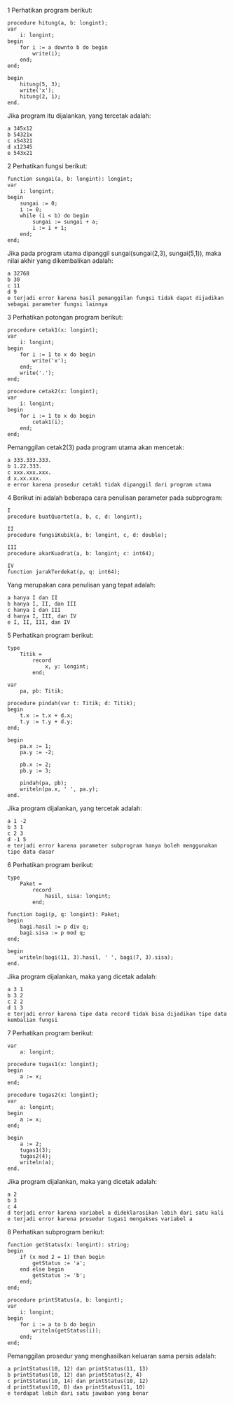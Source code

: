1 	Perhatikan program berikut:

    procedure hitung(a, b: longint);
    var
        i: longint;
    begin
        for i := a downto b do begin
            write(i);
        end;
    end;

    begin
        hitung(5, 3);
        write('x');
        hitung(2, 1);
    end.

Jika program itu dijalankan, yang tercetak adalah:

    a 345x12
    b 54321x
    c x54321
    d x12345
    e 543x21

2 	Perhatikan fungsi berikut:

    function sungai(a, b: longint): longint;
    var
        i: longint;
    begin
        sungai := 0;
        i := 0;
        while (i < b) do begin
            sungai := sungai + a;
            i := i + 1;
        end;
    end;

Jika pada program utama dipanggil sungai(sungai(2,3), sungai(5,1)), maka nilai akhir yang dikembalikan adalah:

    a 32768
    b 30
    c 11
    d 9
    e terjadi error karena hasil pemanggilan fungsi tidak dapat dijadikan sebagai parameter fungsi lainnya

3 	Perhatikan potongan program berikut:

    procedure cetak1(x: longint);
    var
        i: longint;
    begin
        for i := 1 to x do begin
            write('x');
        end;
        write('.');
    end;

    procedure cetak2(x: longint);
    var
        i: longint;
    begin
        for i := 1 to x do begin
            cetak1(i);
        end;
    end;

Pemanggilan cetak2(3) pada program utama akan mencetak:

    a 333.333.333.
    b 1.22.333.
    c xxx.xxx.xxx.
    d x.xx.xxx.
    e error karena prosedur cetak1 tidak dipanggil dari program utama

4 	Berikut ini adalah beberapa cara penulisan parameter pada subprogram:

    I
    procedure buatQuartet(a, b, c, d: longint);
    
    II
    procedure fungsiKubik(a, b: longint, c, d: double);
    
    III
    procedure akarKuadrat(a, b: longint; c: int64);
    
    IV
    function jarakTerdekat(p, q: int64);

Yang merupakan cara penulisan yang tepat adalah:

    a hanya I dan II
    b hanya I, II, dan III
    c hanya I dan III
    d hanya I, III, dan IV
    e I, II, III, dan IV

5 	Perhatikan program berikut:

    type
        Titik =
            record
                x, y: longint;
            end;

    var
        pa, pb: Titik;

    procedure pindah(var t: Titik; d: Titik);
    begin
        t.x := t.x + d.x;
        t.y := t.y + d.y;
    end;

    begin
        pa.x := 1;
        pa.y := -2;

        pb.x := 2;
        pb.y := 3;

        pindah(pa, pb);
        writeln(pa.x, ' ', pa.y);
    end.

Jika program dijalankan, yang tercetak adalah:

    a 1 -2
    b 3 1
    c 2 3
    d -1 5
    e terjadi error karena parameter subprogram hanya boleh menggunakan tipe data dasar

6 	Perhatikan program berikut:

    type
        Paket =
            record
                hasil, sisa: longint;
            end;

    function bagi(p, q: longint): Paket;
    begin
        bagi.hasil := p div q;
        bagi.sisa := p mod q;
    end;

    begin
        writeln(bagi(11, 3).hasil, ' ', bagi(7, 3).sisa);
    end.

Jika program dijalankan, maka yang dicetak adalah:

    a 3 1
    b 3 2
    c 2 2
    d 1 3
    e terjadi error karena tipe data record tidak bisa dijadikan tipe data kembalian fungsi

7 	Perhatikan program berikut:

    var
        a: longint;

    procedure tugas1(x: longint);
    begin
        a := x;
    end;

    procedure tugas2(x: longint);
    var
        a: longint;
    begin
        a := x;
    end;

    begin
        a := 2;
        tugas1(3);
        tugas2(4);
        writeln(a);
    end.

Jika program dijalankan, maka yang dicetak adalah:

    a 2
    b 3
    c 4
    d terjadi error karena variabel a dideklarasikan lebih dari satu kali
    e terjadi error karena prosedur tugas1 mengakses variabel a

8 	Perhatikan subprogram berikut:

    function getStatus(x: longint): string;
    begin
        if (x mod 2 = 1) then begin
            getStatus := 'a';
        end else begin
            getStatus := 'b';
        end;
    end;

    procedure printStatus(a, b: longint);
    var
        i: longint;
    begin
        for i := a to b do begin
            writeln(getStatus(i));
        end;
    end;

Pemanggilan prosedur yang menghasilkan keluaran sama persis adalah:

    a printStatus(10, 12) dan printStatus(11, 13)
    b printStatus(10, 12) dan printStatus(2, 4)
    c printStatus(10, 14) dan printStatus(10, 12)
    d printStatus(10, 8) dan printStatus(11, 10)
    e terdapat lebih dari satu jawaban yang benar